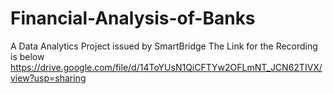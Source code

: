 # Financial-Analysis-of-Banks
A Data Analytics Project issued by SmartBridge
The Link for the Recording is below
https://drive.google.com/file/d/14ToYUsN1QiCFTYw2OFLmNT_JCN62TIVX/view?usp=sharing
